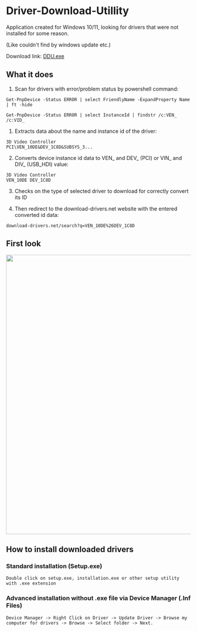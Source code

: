 # Driver-Download-Utillity
Application created for Windows 10/11, looking for drivers that were not installed for some reason.

(Like couldn't find by windows update etc.)

Download link: <a href="https://minhaskamal.github.io/DownGit/#/home?url=https://github.com/semazurek/Driver-Download-Utillity/blob/main/DDU.exe"> DDU.exe </a>

## What it does

1) Scan for drivers with error/problem status by powershell command:
```
Get-PnpDevice -Status ERROR | select FriendlyName -ExpandProperty Name | ft -hide
```
```
Get-PnpDevice -Status ERROR | select InstanceId | findstr /c:VEN_ /c:VID_
```

1) Extracts data about the name and instance id of the driver:
```
3D Video Controller
PCI\VEN_10DE&DEV_1C8D&SUBSYS_3...
```

2) Converts device instance id data to VEN_ and DEV_ (PCI) or VIN_ and DIV_ (USB_HDI) value:
```
3D Video Controller
VEN_10DE DEV_1C8D
```
3) Checks on the type of selected driver to download for correctly convert its ID

4) Then redirect to the download-drivers.net website with the entered converted id data:
```
download-drivers.net/search?q=VEN_10DE%26DEV_1C8D
```

## First look

<img src="https://user-images.githubusercontent.com/85984736/156903232-dd130ead-ddce-4e4f-9bab-e295ade4da16.png" width="760">

## How to install downloaded drivers

### Standard installation (Setup.exe)

```
Double click on setup.exe, installation.exe or other setup utility with .exe extension
```

### Advanced installation without .exe file via Device Manager (.Inf Files)

```
Device Manager -> Right Click on Driver -> Update Driver -> Browse my computer for drivers -> Browse -> Select folder -> Next.
```
